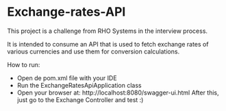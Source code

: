 # Exchange-rates-API

This project is a challenge from RHO Systems in the interview process.

It is intended to consume an API that is used to fetch exchange rates of various currencies and use them for conversion calculations.

How to run:
- Open de pom.xml file with your IDE 
- Run the ExchangeRatesApiApplication class
- Open your browser at: http://localhost:8080/swagger-ui.html
After this, just go to the Exchange Controller and test :) 
